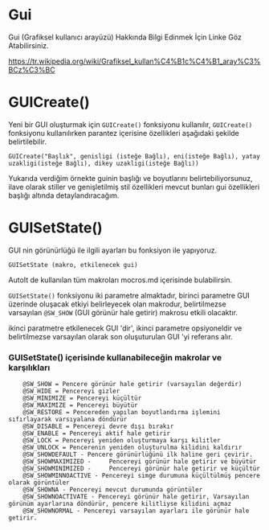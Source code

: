 # Gui 

Gui (Grafiksel kullanıcı arayüzü) Hakkında Bilgi Edinmek İçin Linke Göz Atabilirsiniz. 

https://tr.wikipedia.org/wiki/Grafiksel_kullan%C4%B1c%C4%B1_aray%C3%BCz%C3%BC 

 
# GUICreate() 


Yeni bir GUI oluşturmak için <code>GUICreate()</code> fonksiyonu kullanılır, <code>GUICreate()</code> fonksiyonu kullanılırken parantez içerisine özellikleri aşağıdaki şekilde belirtilebilir. 

```
GUICreate("Başlık", genisligi (isteğe Bağlı), eni(isteğe Bağlı), yatay uzakligi(isteğe Bağlı), dikey uzakligi(isteğe Bağlı)) 
```

Yukarıda verdiğim örnekte guinin başlığı ve boyutlarını belirtebiliyorsunuz, ilave olarak stiller ve genişletilmiş stil özellikleri mevcut bunları gui özellikleri başlığı altında detaylandıracağım. 

# GUISetState() 

GUI nin görünürlüğü ile ilgili ayarları bu fonksiyon ile yapıyoruz. 

```
GUISetState (makro, etkilenecek gui)
```

AutoIt de kullanılan tüm makroları mocros.md içerisinde bulabilirsin.

<code>GUISetState()</code> fonksiyonu iki parametre almaktadır, birinci parametre GUI üzerinde oluşacak etkiyi belirleyecek olan makrodur, belirtilmezse varsayılan <code>@SW_SHOW</code> (GUI görünür hale getirir) makrosu etkili olacaktır.

ikinci paratmetre etkilenecek GUI 'dir', ikinci parametre opsiyoneldir ve belirtilmezse varsayılan olarak son oluşuturulan GUI 'yi referans alır.


### GUISetState() içerisinde kullanabileceğin makrolar ve karşılıkları 


```
	@SW_SHOW = Pencere görünür hale getirir (varsayılan değerdir)
	@SW_HIDE = Pencereyi gizler
	@SW_MINIMIZE = Pencereyi küçültür
	@SW_MAXIMIZE = Pencereyi büyütür
	@SW_RESTORE = Pencereden yapılan boyutlandırma işlemini sıfırlayarak varsıyalana döndürür
	@SW_DISABLE = Pencereyi devre dışı bırakır
	@SW_ENABLE = Pencereyi aktif hale getirir
	@SW_LOCK = Pencereyi yeniden oluşturmaya karşı kilitler
	@SW_UNLOCK = Pencerenin yeniden oluşturulma kilidini kaldırır
	@SW_SHOWDEFAULT - Pencere görünürlüğünü ilk haline geri çevirir.
	@SW_SHOWMAXIMIZED - 	Pencereyi görünür hale getirir ve büyütür
	@SW_SHOWMINIMIZED - 	Pencereyi görünür hale getirir ve küçültür
	@SW_SHOWMINNOACTIVE - Pencereyi simge durumuna küçültülmüş pencere olarak görüntüler
	@SW_SHOWNA - Pencereyi mevcut durumunda görüntüler
	@SW_SHOWNOACTIVATE - Pencereyi görünür hale getirir, Varsayılan görünüm ayarlarına döndürür, pencere kilitliyse kilidini açmaz
	@SW_SHOWNORMAL - Pencereyi varsayılan ayarları ile görünür hale getirir.
 ```